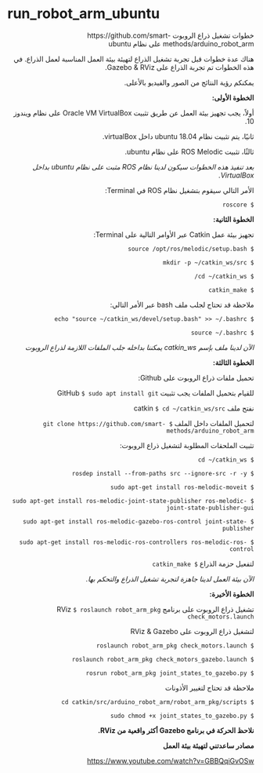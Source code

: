 # run_robot_arm_ubuntu

 <div dir="rtl">
خطوات تشغيل ذراع الروبوت https://github.com/smart-methods/arduino_robot_arm على نظام ubuntu
 
 هناك عدة خطوات قبل تجربة تشغيل الذراع لتهيئة بيئة العمل المناسبة لعمل الذراع. في هذه الخطوات تم تجربة الذراع على Gazebo & RViz.

يمكنكم رؤية النتائج من الصور والفيديو بالأعلى.
 
**الخطوة الأولى:**
 
 أولاً، يجب تجهيز بيئة العمل عن طريق تثبيت Oracle VM VirtualBox على نظام ويندوز 10.

 ثانيًا، يتم تثبيت نظام ubuntu 18.04 داخل virtualBox.

 ثالثًا، تثبيت ROS Melodic على نظام ubuntu.

 
_بعد تنفيذ هذه الخطوات سيكون لدينا نظام ROS مثبت على نظام ubuntu بداخل VirtualBox._

 الأمر التالي سيقوم بتشغيل نظام ROS في Terminal:
 
 `$ roscore`
 
**الخطوة الثانية:**
 
 تجهيز بيئة عمل Catkin عبر الأوامر التالية على Terminal:
 
`$ source /opt/ros/melodic/setup.bash`
 
`$ mkdir -p ~/catkin_ws/src`
	
`$ cd ~/catkin_ws/`
	
`$ catkin_make`

 
 ملاحظة قد تحتاج لجلب ملف bash عبر الأمر التالي:

`$ echo "source ~/catkin_ws/devel/setup.bash" >> ~/.bashrc`
	
`$ source ~/.bashrc`
 
_الآن لدينا ملف بإسم catkin_ws يمكننا بداخله جلب الملفات اللازمة لذراع الروبوت_
 
**الخطوة الثالثة:**
 
 تحميل ملفات ذراع الروبوت على Github:
 
 للقيام بتحميل الملفات يجب تثبيت GitHub  `$ sudo apt install git`
 
 نفتح ملف catkin `$ cd ~/catkin_ws/src` 
 
 لتحميل الملفات داخل الملف `$ git clone https://github.com/smart-methods/arduino_robot_arm`
 
 تثبيت الملحقات المطلوبة لتشغيل ذراع الروبوت:
 
`$ cd ~/catkin_ws`
	
`$ rosdep install --from-paths src --ignore-src -r -y`
	
`$ sudo apt-get install ros-melodic-moveit`
	
`$ sudo apt-get install ros-melodic-joint-state-publisher ros-melodic-joint-state-publisher-gui`
	
`$ sudo apt-get install ros-melodic-gazebo-ros-control joint-state-publisher`
	
`$ sudo apt-get install ros-melodic-ros-controllers ros-melodic-ros-control`

لتفعيل حزمة الذراع `$ catkin_make`

_الآن بيئة العمل لدينا جاهزة لتجربة تشغيل الذراع والتحكم بها._

**الخطوة الأخيرة:**

تشغيل ذراع الروبوت على برنامج RViz `$ roslaunch robot_arm_pkg check_motors.launch`

 لتشغيل ذراع الروبوت على RViz & Gazebo 

`$ roslaunch robot_arm_pkg check_motors.launch`

`$ roslaunch robot_arm_pkg check_motors_gazebo.launch`

`$ rosrun robot_arm_pkg joint_states_to_gazebo.py`

ملاحظة قد تحتاج لتغيير الأذونات 

`$ cd catkin/src/arduino_robot_arm/robot_arm_pkg/scripts`

`$ sudo chmod +x joint_states_to_gazebo.py`

**نلاحظ الحركة في برنامج Gazebo أكثر واقعية من RViz.**

**مصادر ساعدتني لتهيئة بيئة العمل**

https://www.youtube.com/watch?v=GBBQqiGvOSw

</div>
